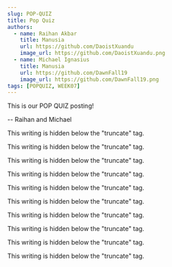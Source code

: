 ```yaml
---
slug: POP-QUIZ
title: Pop Quiz
authors:
  - name: Raihan Akbar
    title: Manusia
    url: https://github.com/DaoistXuandu
    image_url: https://github.com/DaoistXuandu.png
  - name: Michael Ignasius
    title: Manusia
    url: https://github.com/DawnFall19
    image_url: https://github.com/DawnFall19.png
tags: [POPQUIZ, WEEK07]
---
```

This is our POP QUIZ posting!

-- Raihan and Michael

This writing is hidden below the "truncate" tag.

This writing is hidden below the "truncate" tag.

This writing is hidden below the "truncate" tag.

This writing is hidden below the "truncate" tag.

This writing is hidden below the "truncate" tag.

This writing is hidden below the "truncate" tag.

This writing is hidden below the "truncate" tag.

This writing is hidden below the "truncate" tag.

This writing is hidden below the "truncate" tag.

This writing is hidden below the "truncate" tag.

